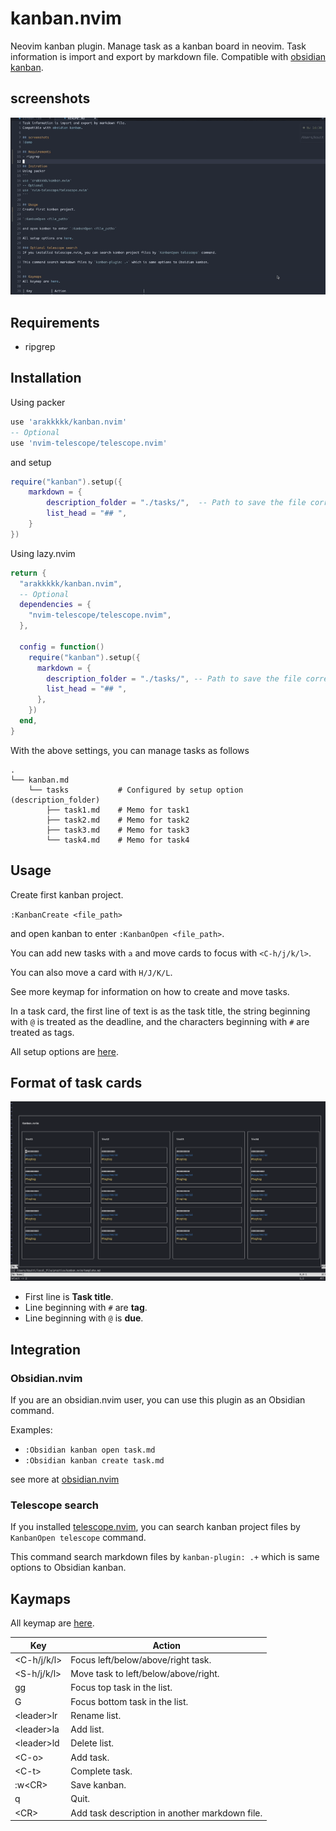 # kanban.nvim
Neovim kanban plugin.
Manage task as a kanban board in neovim.
Task information is import and export by markdown file.
Compatible with [obsidian kanban](https://github.com/mgmeyers/obsidian-kanban).

## screenshots
![demo](./doc/demo2.gif)

## Requirements
- ripgrep

## Installation
Using packer
```lua
use 'arakkkkk/kanban.nvim'
-- Optional
use 'nvim-telescope/telescope.nvim'
```
and setup
```lua
require("kanban").setup({
	markdown = {
		description_folder = "./tasks/",  -- Path to save the file corresponding to the task.
		list_head = "## ",
	}
})
```
Using lazy.nvim
```lua
return {
  "arakkkkk/kanban.nvim",
  -- Optional
  dependencies = {
    "nvim-telescope/telescope.nvim",
  },

  config = function()
    require("kanban").setup({
      markdown = {
        description_folder = "./tasks/", -- Path to save the file corresponding to the task.
        list_head = "## ",
      },
    })
  end,
}
```

With the above settings, you can manage tasks as follows

```
.
└── kanban.md
    └── tasks           # Configured by setup option (description_folder)
        ├── task1.md    # Memo for task1
        ├── task2.md    # Memo for task2
        ├── task3.md    # Memo for task3
        └── task4.md    # Memo for task4
```

## Usage
Create first kanban project.

`:KanbanCreate <file_path>`

and open kanban to enter `:KanbanOpen <file_path>`.

You can add new tasks with `a` and move cards to focus with `<C-h/j/k/l>`.

You can also move a card with `H/J/K/L`.

See more keymap for information on how to create and move tasks.

In a task card, the first line of text is as the task title, the string beginning with `@` is treated as the deadline, and the characters beginning with `#` are treated as tags.

All setup options are [here](./lua/kanban/ops.lua).

## Format of task cards
![img](./doc/img_kanban2.png)
- First line is **Task title**.
- Line beginning with `#` are **tag**.
- Line beginning with `@` is **due**.

## Integration
### Obsidian.nvim

If you are an obsidian.nvim user, you can use this plugin as an Obsidian command.

Examples:
* `:Obsidian kanban open task.md`
* `:Obsidian kanban create task.md`

see more at [obsidian.nvim](https://github.com/obsidian-nvim/obsidian.nvim)


### Telescope search
If you installed [telescope.nvim](https://github.com/nvim-telescope/telescope.nvim), you can search kanban project files by `KanbanOpen telescope` command.

This command search markdown files by `kanban-plugin: .+` which is same options to Obsidian kanban.

## Kaymaps
All keymap are [here](./lua/kanban/keymap.lua).

| Key          | Action                                         |
|--------------|------------------------------------------------|
| <C-h/j/k/l>  | Focus left/below/above/right task.             |
| <S-h/j/k/l>  | Move task to left/below/above/right.           |
| gg           | Focus top task in the list.                    |
| G            | Focus bottom task in the list.                 |
| \<leader\>lr | Rename list.                                   |
| \<leader\>la | Add list.                                      |
| \<leader\>ld | Delete list.                                   |
| \<C-o\>      | Add task.                                      |
| \<C-t\>      | Complete task.                                 |
| :w\<CR\>     | Save kanban.                                   |
| q            | Quit.                                          |
| \<CR\>       | Add task description in another markdown file. |



<!-- ## Functions -->
<!-- ### Tag complemention -->
<!-- - Tag is complement by exsisting tag -->
<!-- ### Due complemention -->
<!-- If it is `2022/11/01` -->
<!-- - date calculation -->
<!--   - `@today` -> `@2022/11/01` -->
<!--   - `@2d` -> `@2022/11/03` -->
<!--   - `@2w` -> `@2022/11/15` -->
<!--   - `@2m` -> `@2022/12/01` -->
<!-- - year/month omitation -->
<!--   - `@/12/03` -> `@2022/12/03` -->
<!--   - `@//03` -> `@2022/11/03` -->
<!-- - set by week -->
<!--   - `@su` -> this Sunday -->
<!--   - `@nmo` -> next Monday -->
<!--   - `@nntu` -> next after next Tuesday -->
<!--   - `@nnnwe` -> next after next after next Wednesday -->
<!--   - `@nnnn...Th` -> ... Thursday -->
<!---->
<!-- # Release notes -->
<!-- - v1.0  -->
<!-- - v1.1(2023/01/20) -->
<!-- 	- Support telescope.nvim -->
<!-- 	- Command completion by find kanban files -->
<!-- 	- :KanbanCreate command to new kanban project -->
<!-- - v1.2(yet) -->
<!-- 	- Support completed cards -->
<!-- 	- Support Archived list -->
<!---->
